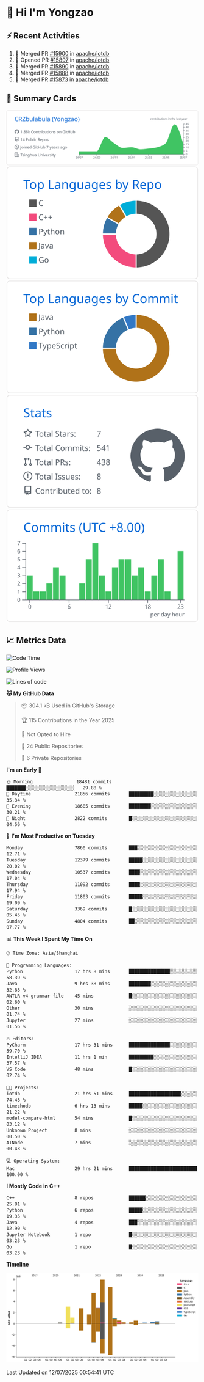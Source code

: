 # 👋 Hi I'm Yongzao

## ⚡ Recent Activities
<!--START_SECTION:activity-->
1. 🎉 Merged PR [#15900](https://github.com/apache/iotdb/pull/15900) in [apache/iotdb](https://github.com/apache/iotdb)
2. 💪 Opened PR [#15897](https://github.com/apache/iotdb/pull/15897) in [apache/iotdb](https://github.com/apache/iotdb)
3. 🎉 Merged PR [#15890](https://github.com/apache/iotdb/pull/15890) in [apache/iotdb](https://github.com/apache/iotdb)
4. 🎉 Merged PR [#15888](https://github.com/apache/iotdb/pull/15888) in [apache/iotdb](https://github.com/apache/iotdb)
5. 🎉 Merged PR [#15873](https://github.com/apache/iotdb/pull/15873) in [apache/iotdb](https://github.com/apache/iotdb)
<!--END_SECTION:activity-->

## 🎑 Summary Cards

[![](https://raw.githubusercontent.com/CRZbulabula/CRZbulabula/main/profile-summary-card-output/github/0-profile-details.svg)](https://github.com/vn7n24fzkq/github-profile-summary-cards)
[![](https://raw.githubusercontent.com/CRZbulabula/CRZbulabula/main/profile-summary-card-output/github/1-repos-per-language.svg)](https://github.com/vn7n24fzkq/github-profile-summary-cards) [![](https://raw.githubusercontent.com/CRZbulabula/CRZbulabula/main/profile-summary-card-output/github/2-most-commit-language.svg)](https://github.com/vn7n24fzkq/github-profile-summary-cards)
[![](https://raw.githubusercontent.com/CRZbulabula/CRZbulabula/main/profile-summary-card-output/github/3-stats.svg)](https://github.com/vn7n24fzkq/github-profile-summary-cards) [![](https://raw.githubusercontent.com/CRZbulabula/CRZbulabula/main/profile-summary-card-output/github/4-productive-time.svg)](https://github.com/vn7n24fzkq/github-profile-summary-cards)

## 📈 Metrics Data

<!--START_SECTION:waka-->
![Code Time](http://img.shields.io/badge/Code%20Time-1%2C052%20hrs%2052%20mins-blue)

![Profile Views](http://img.shields.io/badge/Profile%20Views-1-blue)

![Lines of code](https://img.shields.io/badge/From%20Hello%20World%20I%27ve%20Written-34.4%20million%20lines%20of%20code-blue)

**🐱 My GitHub Data** 

> 📦 304.1 kB Used in GitHub's Storage 
 > 
> 🏆 115 Contributions in the Year 2025
 > 
> 🚫 Not Opted to Hire
 > 
> 📜 24 Public Repositories 
 > 
> 🔑 6 Private Repositories 
 > 
**I'm an Early 🐤** 

```text
🌞 Morning                18481 commits       ███████░░░░░░░░░░░░░░░░░░   29.88 % 
🌆 Daytime                21856 commits       █████████░░░░░░░░░░░░░░░░   35.34 % 
🌃 Evening                18685 commits       ████████░░░░░░░░░░░░░░░░░   30.21 % 
🌙 Night                  2822 commits        █░░░░░░░░░░░░░░░░░░░░░░░░   04.56 % 
```
📅 **I'm Most Productive on Tuesday** 

```text
Monday                   7860 commits        ███░░░░░░░░░░░░░░░░░░░░░░   12.71 % 
Tuesday                  12379 commits       █████░░░░░░░░░░░░░░░░░░░░   20.02 % 
Wednesday                10537 commits       ████░░░░░░░░░░░░░░░░░░░░░   17.04 % 
Thursday                 11092 commits       ████░░░░░░░░░░░░░░░░░░░░░   17.94 % 
Friday                   11803 commits       █████░░░░░░░░░░░░░░░░░░░░   19.09 % 
Saturday                 3369 commits        █░░░░░░░░░░░░░░░░░░░░░░░░   05.45 % 
Sunday                   4804 commits        ██░░░░░░░░░░░░░░░░░░░░░░░   07.77 % 
```


📊 **This Week I Spent My Time On** 

```text
🕑︎ Time Zone: Asia/Shanghai

💬 Programming Languages: 
Python                   17 hrs 8 mins       ███████████████░░░░░░░░░░   58.39 % 
Java                     9 hrs 38 mins       ████████░░░░░░░░░░░░░░░░░   32.83 % 
ANTLR v4 grammar file    45 mins             █░░░░░░░░░░░░░░░░░░░░░░░░   02.60 % 
Other                    30 mins             ░░░░░░░░░░░░░░░░░░░░░░░░░   01.74 % 
Jupyter                  27 mins             ░░░░░░░░░░░░░░░░░░░░░░░░░   01.56 % 

🔥 Editors: 
PyCharm                  17 hrs 31 mins      ███████████████░░░░░░░░░░   59.70 % 
IntelliJ IDEA            11 hrs 1 min        █████████░░░░░░░░░░░░░░░░   37.57 % 
VS Code                  48 mins             █░░░░░░░░░░░░░░░░░░░░░░░░   02.74 % 

🐱‍💻 Projects: 
iotdb                    21 hrs 51 mins      ███████████████████░░░░░░   74.43 % 
timechodb                6 hrs 13 mins       █████░░░░░░░░░░░░░░░░░░░░   21.22 % 
model-compare-html       54 mins             █░░░░░░░░░░░░░░░░░░░░░░░░   03.12 % 
Unknown Project          8 mins              ░░░░░░░░░░░░░░░░░░░░░░░░░   00.50 % 
AINode                   7 mins              ░░░░░░░░░░░░░░░░░░░░░░░░░   00.43 % 

💻 Operating System: 
Mac                      29 hrs 21 mins      █████████████████████████   100.00 % 
```

**I Mostly Code in C++** 

```text
C++                      8 repos             ██████░░░░░░░░░░░░░░░░░░░   25.81 % 
Python                   6 repos             █████░░░░░░░░░░░░░░░░░░░░   19.35 % 
Java                     4 repos             ███░░░░░░░░░░░░░░░░░░░░░░   12.90 % 
Jupyter Notebook         1 repo              █░░░░░░░░░░░░░░░░░░░░░░░░   03.23 % 
Go                       1 repo              █░░░░░░░░░░░░░░░░░░░░░░░░   03.23 % 
```



**Timeline**

![Lines of Code chart](https://raw.githubusercontent.com/CRZbulabula/CRZbulabula/main/assets/bar_graph.png)


 Last Updated on 12/07/2025 00:54:41 UTC
<!--END_SECTION:waka-->

